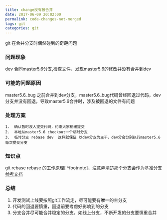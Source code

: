 ```yaml
---
title: change没有被合并
date: 2017-06-09 20:02:00
permalink: code-changes-not-merged
tags: git
categories: git
---
```


git 在合并分支时偶然碰到的奇葩问题
<!--more-->
### 问题现象
   dev 合同master5.6分支,检查文件，发现master5.6的修改并没有合并到dev

 ### 可能的问题原因
  master5.6_bug 之前合并到dev分支，master5.6_bug代码曾经回退过代码，dev分支并没有回退，导致master5.6合并时，涉及被回退的文件有问题

### 处理方案
    1.  确认暂时没人提交代码，约束大家稍缓提交
    2.  本地从master5.6 checkout一个临时分支
    3.  临时分支 rebase dev  这样就保证 以dev分支为主干，dev分会分别执行master5.6每次提交分支

### 知识点

   git rebase
    rebase 的工作原理[ ^footnote]，注意弄清楚那个分支会作为基准分支
          [参考文档](http://weizhifeng.net/git-rebase.html)


### 总结
   1. 开发测试上线要按照git工作流走，尽可能要有**唯一**的主分支
   2. 代码的回退要慎重，回退前要考虑好影响到的分支
   3. 分支合并尽可能合并稳定的分支，如线上分支，不断开发的分支要慎重合并

